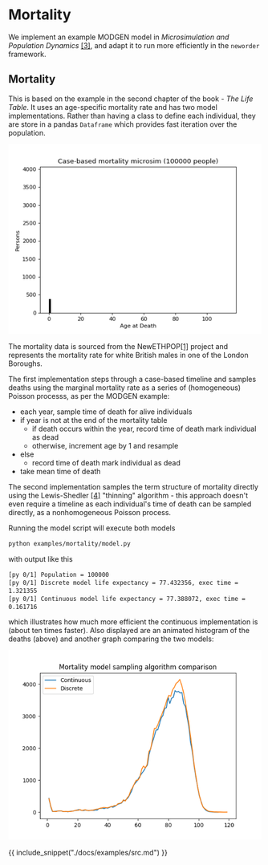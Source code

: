 # Mortality

We implement an example MODGEN model in *Microsimulation and Population Dynamics* [[3]](#references), and adapt it to run more efficiently in the `neworder` framework.

## Mortality

This is based on the example in the second chapter of the book - *The Life Table*. It uses an age-specific mortality rate and has two model implementations. Rather than having a class to define each individual, they are store in a pandas `Dataframe` which provides fast iteration over the population.

![Mortality histogram - 100000 people](./img/mortality_hist_100k.gif)

The mortality data is sourced from the NewETHPOP[[1]](../references.md) project and represents the mortality rate for white British males in one of the London Boroughs.

The first implementation steps through a case-based timeline and samples deaths using the marginal mortality rate as a series of (homogeneous) Poisson processs, as per the MODGEN example:

- each year, sample time of death for alive individuals
- if year is not at the end of the mortality table
  - if death occurs within the year, record time of death mark individual as dead
  - otherwise, increment age by 1 and resample
- else
  - record time of death mark individual as dead
- take mean time of death

The second implementation samples the term structure of mortality directly using the Lewis-Shedler [[4]](../references.md) "thinning" algorithm - this approach doesn't even require a timeline as each individual's time of death can be sampled directly, as a nonhomogeneous Poisson process.

Running the model script will execute both models

```bash
python examples/mortality/model.py
```

with output like this

```test
[py 0/1] Population = 100000
[py 0/1] Discrete model life expectancy = 77.432356, exec time = 1.321355
[py 0/1] Continuous model life expectancy = 77.388072, exec time = 0.161716
```

which illustrates how much more efficient the continuous implementation is (about ten times faster). Also displayed are an animated histogram of the deaths (above) and another graph comparing the two models:

![Mortality rate comparison](./img/mortality.png)

{{ include_snippet("./docs/examples/src.md") }}
